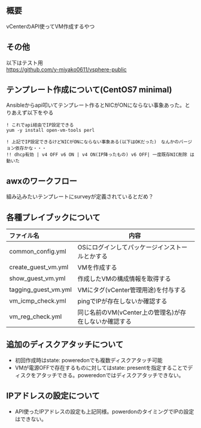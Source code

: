 ## 概要
vCenterのAPI使ってVM作成するやつ

## その他
以下はテスト用  
https://github.com/y-miyako0611/vsphere-public

## テンプレート作成について(CentOS7 minimal)
Ansibleからapi叩いてテンプレート作るとNICがONにならない事象あった。とりあえず以下をやる
```
! これでapi経由でIP設定できる
yum -y install open-vm-tools perl

! 上記でIP設定できるけどNICがONにならない事象ある(以下はOKだった)　なんかのバージョン依存かな・・・
!! dhcp有効 | v4 OFF v6 ON | v4 ON(IP降ったもの) v6 OFF| 一度既存NIC削除 は動いた 

```

## awxのワークフロー
組み込みたいテンプレートにsurveyが定義されているとだめ？


## 各種プレイブックについて

| ファイル名| 内容|
| :----| ----|
|common_config.yml|OSにログインしてパッケージインストールとかする|
|create_guest_vm.yml|VMを作成する|
|show_guest_vm.yml|作成したVMの構成情報を取得する|
|tagging_guest_vm.yml|VMにタグ(vCenter管理用途)を付与する|
|vm_icmp_check.yml|pingでIPが存在しないか確認する|
|vm_reg_check.yml|同じ名前のVM(vCenter上の管理名)が存在しないか確認する|

## 追加のディスクアタッチについて

- 初回作成時はstate: poweredonでも複数ディスクアタッチ可能
- VMが電源OFFで存在するものに対してはstate: presentを指定することでディスクをアタッチできる。poweredonではディスクアタッチできない。

## IPアドレスの設定について
- API使ったIPアドレスの設定も上記同様。powerdonのタイミングでIPの設定はできない。
